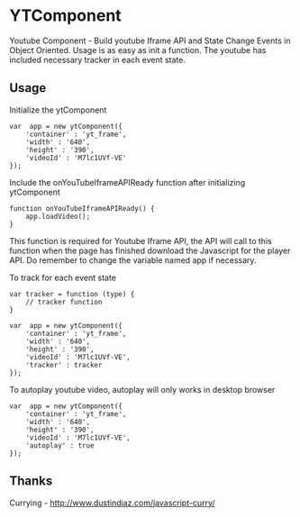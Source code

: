 # YTComponent

Youtube Component - Build youtube Iframe API and State Change Events in Object Oriented. 
Usage is as easy as init a function. 
The youtube has included necessary tracker in each event state.

## Usage

Initialize the ytComponent 

    var  app = new ytComponent({
        'container' : 'yt_frame',
        'width' : '640',
        'height' : '390',
        'videoId' : 'M7lc1UVf-VE'
    });
    
Include the onYouTubeIframeAPIReady function after initializing ytComponent

    function onYouTubeIframeAPIReady() {
        app.loadVideo();
    }
        
This function is required for Youtube Iframe API, the API will call to this function when the page has finished download the Javascript for the player API.
Do remember to change the variable named app if necessary. 

To track for each event state

    var tracker = function (type) {
        // tracker function 
    }
    
    var  app = new ytComponent({
        'container' : 'yt_frame',
        'width' : '640',
        'height' : '390',
        'videoId' : 'M7lc1UVf-VE',
        'tracker' : tracker
    });
    
To autoplay youtube video, autoplay will only works in desktop browser

    var  app = new ytComponent({
        'container' : 'yt_frame',
        'width' : '640',
        'height' : '390',
        'videoId' : 'M7lc1UVf-VE',
        'autoplay' : true
    });

## Thanks 
Currying - http://www.dustindiaz.com/javascript-curry/
